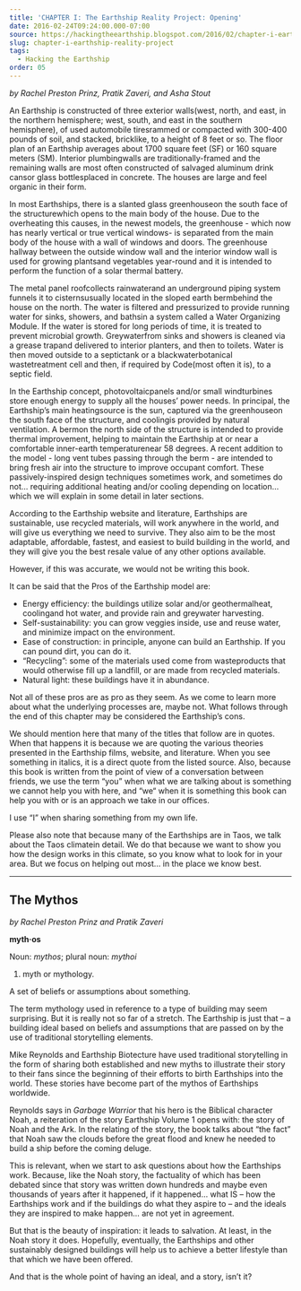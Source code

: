 ```yaml
---
title: 'CHAPTER I: The Earthship Reality Project: Opening'
date: 2016-02-24T09:24:00.000-07:00
source: https://hackingtheearthship.blogspot.com/2016/02/chapter-i-earthship-reality-project.html
slug: chapter-i-earthship-reality-project
tags:
  - Hacking the Earthship
order: 05
---
```


_by Rachel Preston Prinz, Pratik Zaveri, and Asha Stout_

An Earthship is constructed of three exterior walls(west, north, and east, in the northern hemisphere; west, south, and east in the southern hemisphere), of used automobile tiresrammed or compacted with 300-400 pounds of soil, and stacked, bricklike, to a height of 8 feet or so. The floor plan of an Earthship averages about 1700 square feet (SF) or 160 square meters (SM). Interior plumbingwalls are traditionally-framed and the remaining walls are most often constructed of salvaged aluminum drink cansor glass bottlesplaced in concrete. The houses are large and feel organic in their form.

In most Earthships, there is a slanted glass greenhouseon the south face of the structurewhich opens to the main body of the house. Due to the overheating this causes, in the newest models, the greenhouse - which now has nearly vertical or true vertical windows\- is separated from the main body of the house with a wall of windows and doors. The greenhouse hallway between the outside window wall and the interior window wall is used for growing plantsand vegetables year-round and it is intended to perform the function of a solar thermal battery.

The metal panel roofcollects rainwaterand an underground piping system funnels it to cisternsusually located in the sloped earth bermbehind the house on the north. The water is filtered and pressurized to provide running water for sinks, showers, and bathsin a system called a Water Organizing Module. If the water is stored for long periods of time, it is treated to prevent microbial growth. Greywaterfrom sinks and showers is cleaned via a grease trapand delivered to interior planters, and then to toilets. Water is then moved outside to a septictank or a blackwaterbotanical wastetreatment cell and then, if required by Code(most often it is), to a septic field.

In the Earthship concept, photovoltaicpanels and/or small windturbines store enough energy to supply all the houses’ power needs. In principal, the Earthship’s main heatingsource is the sun, captured via the greenhouseon the south face of the structure, and coolingis provided by natural ventilation. A bermon the north side of the structure is intended to provide thermal improvement, helping to maintain the Earthship at or near a comfortable inner-earth temperaturenear 58 degrees. A recent addition to the model - long vent tubes passing through the berm - are intended to bring fresh air into the structure to improve occupant comfort. These passively-inspired design techniques sometimes work, and sometimes do not… requiring additional heating and/or cooling depending on location… which we will explain in some detail in later sections.  

According to the Earthship website and literature, Earthships are sustainable, use recycled materials, will work anywhere in the world, and will give us everything we need to survive. They also aim to be the most adaptable, affordable, fastest, and easiest to build building in the world, and they will give you the best resale value of any other options available.

However, if this was accurate, we would not be writing this book.

It can be said that the Pros of the Earthship model are:

- Energy efficiency: the buildings utilize solar and/or geothermalheat, coolingand hot water, and provide rain and greywater harvesting.
- Self-sustainability: you can grow veggies inside, use and reuse water, and minimize impact on the environment.
- Ease of construction: in principle, anyone can build an Earthship. If you can pound dirt, you can do it.
- “Recycling”: some of the materials used come from wasteproducts that would otherwise fill up a landfill, or are made from recycled materials.
- Natural light: these buildings have it in abundance.

Not all of these pros are as pro as they seem. As we come to learn more about what the underlying processes are, maybe not. What follows through the end of this chapter may be considered the Earthship’s cons.

We should mention here that many of the titles that follow are in quotes. When that happens it is because we are quoting the various theories presented in the Earthship films, website, and literature. When you see something in italics, it is a direct quote from the listed source. Also, because this book is written from the point of view of a conversation between friends, we use the term “you” when what we are talking about is something we cannot help you with here, and “we“ when it is something this book can help you with or is an approach we take in our offices. 

I use “I” when sharing something from my own life. 

Please also note that because many of the Earthships are in Taos, we talk about the Taos climatein detail. We do that because we want to show you how the design works in this climate, so you know what to look for in your area. But we focus on helping out most… in the place we know best.

---

## The Mythos

_by Rachel Preston Prinz and Pratik Zaveri_

**myth·os**

Noun: _mythos_; plural noun: _mythoi_

1. myth or mythology.

A set of beliefs or assumptions about something.

The term mythology used in reference to a type of building may seem surprising. But it is really not so far of a stretch. The Earthship is just that – a building ideal based on beliefs and assumptions that are passed on by the use of traditional storytelling elements. 

Mike Reynolds and Earthship Biotecture have used traditional storytelling in the form of sharing both established and new myths to illustrate their story to their fans since the beginning of their efforts to birth Earthships into the world. These stories have become part of the mythos of Earthships worldwide. 

Reynolds says in _Garbage Warrior_ that his hero is the Biblical character Noah, a reiteration of the story Earthship Volume 1 opens with: the story of Noah and the Ark. In the relating of the story, the book talks about “the fact” that Noah saw the clouds before the great flood and knew he needed to build a ship before the coming deluge.

This is relevant, when we start to ask questions about how the Earthships work. Because, like the Noah story, the factuality of which has been debated since that story was written down hundreds and maybe even thousands of years after it happened, if it happened… what IS – how the Earthships work and if the buildings do what they aspire to – and the ideals they are inspired to make happen… are not yet in agreement. 

But that is the beauty of inspiration: it leads to salvation. At least, in the Noah story it does. Hopefully, eventually, the Earthships and other sustainably designed buildings will help us to achieve a better lifestyle than that which we have been offered. 

And that is the whole point of having an ideal, and a story, isn’t it?
